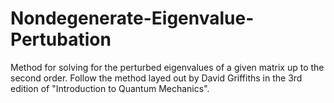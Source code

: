 # Nondegenerate-Eigenvalue-Pertubation
Method for solving for the perturbed eigenvalues of a given matrix up to the second order. Follow the method layed out by David Griffiths in the 3rd edition of "Introduction to Quantum Mechanics".
